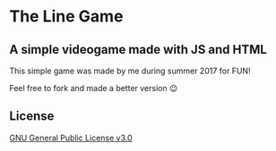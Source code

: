 # The Line Game

## A simple videogame made with JS and HTML

This simple game was made by me during summer 2017 for FUN!


Feel free to fork and made a better version 😉

## License
[GNU General Public License v3.0](https://github.com/MichaelDevC/the-line-game/blob/main/LICENSE)
